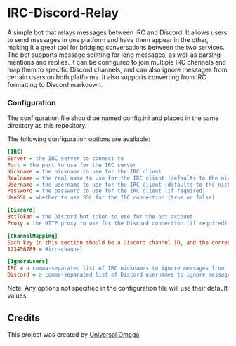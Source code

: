 # IRC-Discord-Relay

A simple bot that relays messages between IRC and Discord.
It allows users to send messages in one platform and have them appear in the other, making it a great tool for bridging conversations between the two services.
The bot supports message splitting for long messages, as well as parsing mentions and replies.
It can be configured to join multiple IRC channels and map them to specific Discord channels, and can also ignore messages from certain users on both platforms.
It also supports converting from IRC formatting to Discord markdown.

### Configuration

The configuration file should be named config.ini and placed in the same directory as this repository.

The following configuration options are available:

```ini
[IRC]
Server = the IRC server to connect to
Port = the port to use for the IRC server
Nickname = the nickname to use for the IRC client
Realname = the real name to use for the IRC client (defaults to the nickname if not specified)
Username = the username to use for the IRC client (defaults to the nickname if not specified)
Password = the password to use for the IRC client (if required)
UseSSL = whether to use SSL for the IRC connection (true or false)

[Discord]
BotToken = the Discord bot token to use for the bot account
Proxy = the HTTP proxy to use for the Discord connection (if required)

[ChannelMapping]
Each key in this section should be a Discord channel ID, and the corresponding value should be the name of the IRC channel to relay messages to. For example:
123456789 = #irc-channel

[IgnoreUsers]
IRC = a comma-separated list of IRC nicknames to ignore messages from
Discord = a comma-separated list of Discord usernames to ignore messages from
```

Note: Any options not specified in the configuration file will use their default values.

## Credits

This project was created by [Universal Omega](https://github.com/Universal-Omega).
